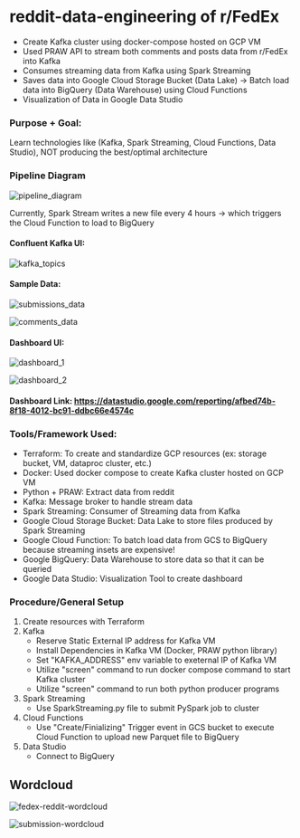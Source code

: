 # reddit-data-engineering of r/FedEx

- Create Kafka cluster using docker-compose hosted on GCP VM
- Used PRAW API to stream both comments and posts data from r/FedEx into Kafka
- Consumes streaming data from Kafka using Spark Streaming
- Saves data into Google Cloud Storage Bucket (Data Lake) -> Batch load data into BigQuery (Data Warehouse) using Cloud Functions
- Visualization of Data in Google Data Studio

### Purpose + Goal:

Learn technologies like (Kafka, Spark Streaming, Cloud Functions, Data Studio), NOT producing the best/optimal architecture

### Pipeline Diagram

![pipeline_diagram](https://user-images.githubusercontent.com/62965911/224531394-c37e0fcf-11fc-42e0-987b-0f3428f2cffb.png)

Currently, Spark Stream writes a new file every 4 hours -> which triggers the Cloud Function to load to BigQuery 

#### Confluent Kafka UI:

![kafka_topics](https://user-images.githubusercontent.com/62965911/224531392-5a93ce58-6483-4ab8-af9d-c534a5a17a7d.png)

#### Sample Data:

![submissions_data](https://user-images.githubusercontent.com/62965911/224531397-650fc6ec-c25f-4626-a630-126409258680.png)

![comments_data](https://user-images.githubusercontent.com/62965911/224531380-8288bfec-7679-4d6c-9de6-d9c0c4432df7.png)

#### Dashboard UI:

![dashboard_1](https://user-images.githubusercontent.com/62965911/224531387-5e334e2d-f4ad-4bce-a8ab-30be1367ce37.png)

![dashboard_2](https://user-images.githubusercontent.com/62965911/224531391-d49da467-f6b2-491e-96d5-abec387c1418.png)


#### Dashboard Link: https://datastudio.google.com/reporting/afbed74b-8f18-4012-bc91-ddbc66e4574c

### Tools/Framework Used:

- Terraform: To create and standardize GCP resources (ex: storage bucket, VM, dataproc cluster, etc.)
- Docker: Used docker compose to create Kafka cluster hosted on GCP VM
- Python + PRAW: Extract data from reddit
- Kafka: Message broker to handle stream data
- Spark Streaming: Consumer of Streaming data from Kafka
- Google Cloud Storage Bucket: Data Lake to store files produced by Spark Streaming
- Google Cloud Function: To batch load data from GCS to BigQuery because streaming insets are expensive!
- Google BigQuery: Data Warehouse to store data so that it can be queried
- Google Data Studio: Visualization Tool to create dashboard

### Procedure/General Setup

1. Create resources with Terraform
2. Kafka
    - Reserve Static External IP address for Kafka VM
    - Install Dependencies in Kafka VM (Docker, PRAW python library)
    - Set "KAFKA_ADDRESS" env variable to exeternal IP of Kafka VM
    - Utilize "screen" command to run docker compose command to start Kafka cluster
    - Utilize "screen" command to run both python producer programs
3. Spark Streaming
    - Use SparkStreaming.py file to submit PySpark job to cluster
4. Cloud Functions
    - Use "Create/Finializing" Trigger event in GCS bucket to execute Cloud Function to upload new Parquet file to BigQuery
5. Data Studio
    - Connect to BigQuery

## Wordcloud 

![fedex-reddit-wordcloud](https://user-images.githubusercontent.com/62965911/224531408-98822cba-f206-493c-9741-58adfa070842.png)

![submission-wordcloud](https://user-images.githubusercontent.com/62965911/224531413-9c26a318-f8cd-4b79-bfe6-d66f0c979a5d.png)
